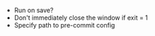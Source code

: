 -   Run on save?
-   Don't immediately close the window if exit = 1
-   Specify path to pre-commit config
